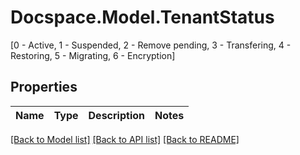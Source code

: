 # Docspace.Model.TenantStatus
[0 - Active, 1 - Suspended, 2 - Remove pending, 3 - Transfering, 4 - Restoring, 5 - Migrating, 6 - Encryption]

## Properties

Name | Type | Description | Notes
------------ | ------------- | ------------- | -------------

[[Back to Model list]](../README.md#documentation-for-models) [[Back to API list]](../README.md#documentation-for-api-endpoints) [[Back to README]](../README.md)

